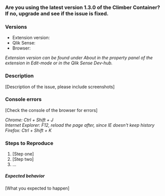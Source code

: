 ### Are you using the latest version 1.3.0 of the Climber Container? If no, upgrade and see if the issue is fixed.

### Versions
* Extension version:
* Qlik Sense: 
* Browser:  

*Extension version can be found under About in the property panel of the extension in Edit-mode or in the Qlik Sense Dev-hub.*  

### Description
[Description of the issue, please include screenshots]

### Console errors
[Check the console of the browser for errors]  

*Chrome: Ctrl + Shift + J*   
*Internet Explorer: F12, reload the page after, since IE doesn't keep history*  
*Firefox: Ctrl + Shift + K*

### Steps to Reproduce

1. [Step one]
2. [Step two]
3. ...

##### Expected behavior

[What you expected to happen]
